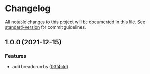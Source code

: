# Changelog

All notable changes to this project will be documented in this file. See [standard-version](https://github.com/conventional-changelog/standard-version) for commit guidelines.

## 1.0.0 (2021-12-15)


### Features

* add breadcrumbs ([03f4cfd](https://github.com/youngjuning/nextjs-antd-breadcrumbs/commit/03f4cfd3b21bc4b1d97a2f2a50b55e7509b099a3))
